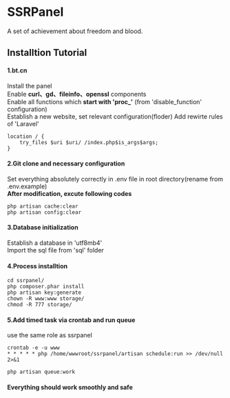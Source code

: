 # SSRPanel
A set of achievement about freedom and blood.

## Installtion Tutorial
#### 1.bt.cn
Install the panel  
Enable **curl、gd、fileinfo、openssl** components  
Enable all functions which **start with 'proc_'** (from 'disable_function' configuration)  
Establish a new website, set relevant configuration(floder)
Add rewirte rules of 'Laravel'   
```
location / {
    try_files $uri $uri/ /index.php$is_args$args;
}
```

#### 2.Git clone and necessary configuration
Set everything absolutely correctly in .env file in root directory(rename from .env.example)   
**After modification, excute following codes**
```
php artisan cache:clear 
php artisan config:clear
```

#### 3.Database initialization
Establish a database in 'utf8mb4'  
Import the sql file from 'sql' folder  

#### 4.Process installtion
```
cd ssrpanel/
php composer.phar install
php artisan key:generate
chown -R www:www storage/
chmod -R 777 storage/
```

#### 5.Add timed task via crontab and run queue
use the same role as ssrpanel
```
crontab -e -u www
* * * * * php /home/wwwroot/ssrpanel/artisan schedule:run >> /dev/null 2>&1

php artisan queue:work
```

#### Everything should work smoothly and safe
